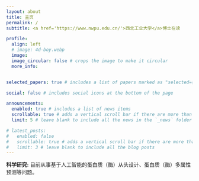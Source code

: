 ```yaml
---
layout: about
title: 主页
permalink: /
subtitle: <a href='https://www.nwpu.edu.cn/'>西北工业大学</a>博士在读

profile:
  align: left
  # image: 4d-boy.webp
  image: 
  image_circular: false # crops the image to make it circular
  more_info:


selected_papers: true # includes a list of papers marked as "selected={true}"

social: false # includes social icons at the bottom of the page

announcements:
  enabled: true # includes a list of news items
  scrollable: true # adds a vertical scroll bar if there are more than 3 news items
  limit: 5 # leave blank to include all the news in the `_news` folder

# latest_posts:
#   enabled: false
#   scrollable: true # adds a vertical scroll bar if there are more than 3 new posts items
#   limit: 3 # leave blank to include all the blog posts
---
```


**科学研究:** 目前从事基于人工智能的蛋白质（酶）从头设计、蛋白质（酶）多属性预测等问题。


